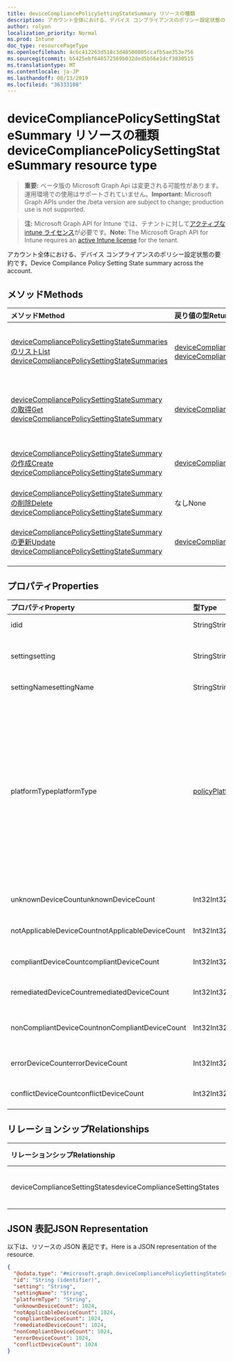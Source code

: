 ```yaml
---
title: deviceCompliancePolicySettingStateSummary リソースの種類
description: アカウント全体における、デバイス コンプライアンスのポリシー設定状態の要約です。
author: rolyon
localization_priority: Normal
ms.prod: Intune
doc_type: resourcePageType
ms.openlocfilehash: 4c6c412263d518c3d48500805ccafb5ae353e756
ms.sourcegitcommit: b5425ebf648572569b032ded5b56e1dcf3830515
ms.translationtype: MT
ms.contentlocale: ja-JP
ms.lasthandoff: 08/13/2019
ms.locfileid: "36333108"
---
```

# <a name="devicecompliancepolicysettingstatesummary-resource-type"></a><span data-ttu-id="47a62-103">deviceCompliancePolicySettingStateSummary リソースの種類</span><span class="sxs-lookup"><span data-stu-id="47a62-103">deviceCompliancePolicySettingStateSummary resource type</span></span>

> <span data-ttu-id="47a62-104">**重要:** ベータ版の Microsoft Graph Api は変更される可能性があります。運用環境での使用はサポートされていません。</span><span class="sxs-lookup"><span data-stu-id="47a62-104">**Important:** Microsoft Graph APIs under the /beta version are subject to change; production use is not supported.</span></span>

> <span data-ttu-id="47a62-105">**注:** Microsoft Graph API for Intune では、テナントに対して[アクティブな intune ライセンス](https://go.microsoft.com/fwlink/?linkid=839381)が必要です。</span><span class="sxs-lookup"><span data-stu-id="47a62-105">**Note:** The Microsoft Graph API for Intune requires an [active Intune license](https://go.microsoft.com/fwlink/?linkid=839381) for the tenant.</span></span>

<span data-ttu-id="47a62-106">アカウント全体における、デバイス コンプライアンスのポリシー設定状態の要約です。</span><span class="sxs-lookup"><span data-stu-id="47a62-106">Device Compilance Policy Setting State summary across the account.</span></span>

## <a name="methods"></a><span data-ttu-id="47a62-107">メソッド</span><span class="sxs-lookup"><span data-stu-id="47a62-107">Methods</span></span>
|<span data-ttu-id="47a62-108">メソッド</span><span class="sxs-lookup"><span data-stu-id="47a62-108">Method</span></span>|<span data-ttu-id="47a62-109">戻り値の型</span><span class="sxs-lookup"><span data-stu-id="47a62-109">Return Type</span></span>|<span data-ttu-id="47a62-110">説明</span><span class="sxs-lookup"><span data-stu-id="47a62-110">Description</span></span>|
|:---|:---|:---|
|[<span data-ttu-id="47a62-111">deviceCompliancePolicySettingStateSummaries のリスト</span><span class="sxs-lookup"><span data-stu-id="47a62-111">List deviceCompliancePolicySettingStateSummaries</span></span>](../api/intune-deviceconfig-devicecompliancepolicysettingstatesummary-list.md)|<span data-ttu-id="47a62-112">[deviceCompliancePolicySettingStateSummary](../resources/intune-deviceconfig-devicecompliancepolicysettingstatesummary.md) コレクション</span><span class="sxs-lookup"><span data-stu-id="47a62-112">[deviceCompliancePolicySettingStateSummary](../resources/intune-deviceconfig-devicecompliancepolicysettingstatesummary.md) collection</span></span>|<span data-ttu-id="47a62-113">[deviceCompliancePolicySettingStateSummary](../resources/intune-deviceconfig-devicecompliancepolicysettingstatesummary.md) オブジェクトのプロパティとリレーションシップをリストします。</span><span class="sxs-lookup"><span data-stu-id="47a62-113">List properties and relationships of the [deviceCompliancePolicySettingStateSummary](../resources/intune-deviceconfig-devicecompliancepolicysettingstatesummary.md) objects.</span></span>|
|[<span data-ttu-id="47a62-114">deviceCompliancePolicySettingStateSummary の取得</span><span class="sxs-lookup"><span data-stu-id="47a62-114">Get deviceCompliancePolicySettingStateSummary</span></span>](../api/intune-deviceconfig-devicecompliancepolicysettingstatesummary-get.md)|[<span data-ttu-id="47a62-115">deviceCompliancePolicySettingStateSummary</span><span class="sxs-lookup"><span data-stu-id="47a62-115">deviceCompliancePolicySettingStateSummary</span></span>](../resources/intune-deviceconfig-devicecompliancepolicysettingstatesummary.md)|<span data-ttu-id="47a62-116">[deviceCompliancePolicySettingStateSummary](../resources/intune-deviceconfig-devicecompliancepolicysettingstatesummary.md) オブジェクトのプロパティとリレーションシップを読み取ります。</span><span class="sxs-lookup"><span data-stu-id="47a62-116">Read properties and relationships of the [deviceCompliancePolicySettingStateSummary](../resources/intune-deviceconfig-devicecompliancepolicysettingstatesummary.md) object.</span></span>|
|[<span data-ttu-id="47a62-117">deviceCompliancePolicySettingStateSummary の作成</span><span class="sxs-lookup"><span data-stu-id="47a62-117">Create deviceCompliancePolicySettingStateSummary</span></span>](../api/intune-deviceconfig-devicecompliancepolicysettingstatesummary-create.md)|[<span data-ttu-id="47a62-118">deviceCompliancePolicySettingStateSummary</span><span class="sxs-lookup"><span data-stu-id="47a62-118">deviceCompliancePolicySettingStateSummary</span></span>](../resources/intune-deviceconfig-devicecompliancepolicysettingstatesummary.md)|<span data-ttu-id="47a62-119">新しい [deviceCompliancePolicySettingStateSummary](../resources/intune-deviceconfig-devicecompliancepolicysettingstatesummary.md) オブジェクトを作成します。</span><span class="sxs-lookup"><span data-stu-id="47a62-119">Create a new [deviceCompliancePolicySettingStateSummary](../resources/intune-deviceconfig-devicecompliancepolicysettingstatesummary.md) object.</span></span>|
|[<span data-ttu-id="47a62-120">deviceCompliancePolicySettingStateSummary の削除</span><span class="sxs-lookup"><span data-stu-id="47a62-120">Delete deviceCompliancePolicySettingStateSummary</span></span>](../api/intune-deviceconfig-devicecompliancepolicysettingstatesummary-delete.md)|<span data-ttu-id="47a62-121">なし</span><span class="sxs-lookup"><span data-stu-id="47a62-121">None</span></span>|<span data-ttu-id="47a62-122">[deviceCompliancePolicySettingStateSummary](../resources/intune-deviceconfig-devicecompliancepolicysettingstatesummary.md) を削除します。</span><span class="sxs-lookup"><span data-stu-id="47a62-122">Deletes a [deviceCompliancePolicySettingStateSummary](../resources/intune-deviceconfig-devicecompliancepolicysettingstatesummary.md).</span></span>|
|[<span data-ttu-id="47a62-123">deviceCompliancePolicySettingStateSummary の更新</span><span class="sxs-lookup"><span data-stu-id="47a62-123">Update deviceCompliancePolicySettingStateSummary</span></span>](../api/intune-deviceconfig-devicecompliancepolicysettingstatesummary-update.md)|[<span data-ttu-id="47a62-124">deviceCompliancePolicySettingStateSummary</span><span class="sxs-lookup"><span data-stu-id="47a62-124">deviceCompliancePolicySettingStateSummary</span></span>](../resources/intune-deviceconfig-devicecompliancepolicysettingstatesummary.md)|<span data-ttu-id="47a62-125">[deviceCompliancePolicySettingStateSummary](../resources/intune-deviceconfig-devicecompliancepolicysettingstatesummary.md) オブジェクトのプロパティを更新します。</span><span class="sxs-lookup"><span data-stu-id="47a62-125">Update the properties of a [deviceCompliancePolicySettingStateSummary](../resources/intune-deviceconfig-devicecompliancepolicysettingstatesummary.md) object.</span></span>|

## <a name="properties"></a><span data-ttu-id="47a62-126">プロパティ</span><span class="sxs-lookup"><span data-stu-id="47a62-126">Properties</span></span>
|<span data-ttu-id="47a62-127">プロパティ</span><span class="sxs-lookup"><span data-stu-id="47a62-127">Property</span></span>|<span data-ttu-id="47a62-128">型</span><span class="sxs-lookup"><span data-stu-id="47a62-128">Type</span></span>|<span data-ttu-id="47a62-129">説明</span><span class="sxs-lookup"><span data-stu-id="47a62-129">Description</span></span>|
|:---|:---|:---|
|<span data-ttu-id="47a62-130">id</span><span class="sxs-lookup"><span data-stu-id="47a62-130">id</span></span>|<span data-ttu-id="47a62-131">String</span><span class="sxs-lookup"><span data-stu-id="47a62-131">String</span></span>|<span data-ttu-id="47a62-132">エンティティのキー。</span><span class="sxs-lookup"><span data-stu-id="47a62-132">Key of the entity.</span></span>|
|<span data-ttu-id="47a62-133">setting</span><span class="sxs-lookup"><span data-stu-id="47a62-133">setting</span></span>|<span data-ttu-id="47a62-134">String</span><span class="sxs-lookup"><span data-stu-id="47a62-134">String</span></span>|<span data-ttu-id="47a62-135">設定のクラス名とプロパティ名。</span><span class="sxs-lookup"><span data-stu-id="47a62-135">The setting class name and property name.</span></span>|
|<span data-ttu-id="47a62-136">settingName</span><span class="sxs-lookup"><span data-stu-id="47a62-136">settingName</span></span>|<span data-ttu-id="47a62-137">String</span><span class="sxs-lookup"><span data-stu-id="47a62-137">String</span></span>|<span data-ttu-id="47a62-138">設定の名前。</span><span class="sxs-lookup"><span data-stu-id="47a62-138">Name of the setting.</span></span>|
|<span data-ttu-id="47a62-139">platformType</span><span class="sxs-lookup"><span data-stu-id="47a62-139">platformType</span></span>|[<span data-ttu-id="47a62-140">policyPlatformType</span><span class="sxs-lookup"><span data-stu-id="47a62-140">policyPlatformType</span></span>](../resources/intune-deviceconfig-policyplatformtype.md)|<span data-ttu-id="47a62-141">プラットフォームを設定します。</span><span class="sxs-lookup"><span data-stu-id="47a62-141">Setting platform.</span></span> <span data-ttu-id="47a62-142">可能な値は、`android`、`androidForWork`、`iOS`、`macOS`、`windowsPhone81`、`windows81AndLater`、`windows10AndLater`、`androidWorkProfile`、`all` です。</span><span class="sxs-lookup"><span data-stu-id="47a62-142">Possible values are: `android`, `androidForWork`, `iOS`, `macOS`, `windowsPhone81`, `windows81AndLater`, `windows10AndLater`, `androidWorkProfile`, `all`.</span></span>|
|<span data-ttu-id="47a62-143">unknownDeviceCount</span><span class="sxs-lookup"><span data-stu-id="47a62-143">unknownDeviceCount</span></span>|<span data-ttu-id="47a62-144">Int32</span><span class="sxs-lookup"><span data-stu-id="47a62-144">Int32</span></span>|<span data-ttu-id="47a62-145">不明なデバイスの数</span><span class="sxs-lookup"><span data-stu-id="47a62-145">Number of unknown devices</span></span>|
|<span data-ttu-id="47a62-146">notApplicableDeviceCount</span><span class="sxs-lookup"><span data-stu-id="47a62-146">notApplicableDeviceCount</span></span>|<span data-ttu-id="47a62-147">Int32</span><span class="sxs-lookup"><span data-stu-id="47a62-147">Int32</span></span>|<span data-ttu-id="47a62-148">該当しないデバイスの数</span><span class="sxs-lookup"><span data-stu-id="47a62-148">Number of not applicable devices</span></span>|
|<span data-ttu-id="47a62-149">compliantDeviceCount</span><span class="sxs-lookup"><span data-stu-id="47a62-149">compliantDeviceCount</span></span>|<span data-ttu-id="47a62-150">Int32</span><span class="sxs-lookup"><span data-stu-id="47a62-150">Int32</span></span>|<span data-ttu-id="47a62-151">準拠デバイスの数</span><span class="sxs-lookup"><span data-stu-id="47a62-151">Number of compliant devices</span></span>|
|<span data-ttu-id="47a62-152">remediatedDeviceCount</span><span class="sxs-lookup"><span data-stu-id="47a62-152">remediatedDeviceCount</span></span>|<span data-ttu-id="47a62-153">Int32</span><span class="sxs-lookup"><span data-stu-id="47a62-153">Int32</span></span>|<span data-ttu-id="47a62-154">修復済みデバイスの数</span><span class="sxs-lookup"><span data-stu-id="47a62-154">Number of remediated devices</span></span>|
|<span data-ttu-id="47a62-155">nonCompliantDeviceCount</span><span class="sxs-lookup"><span data-stu-id="47a62-155">nonCompliantDeviceCount</span></span>|<span data-ttu-id="47a62-156">Int32</span><span class="sxs-lookup"><span data-stu-id="47a62-156">Int32</span></span>|<span data-ttu-id="47a62-157">準拠していないデバイスの数</span><span class="sxs-lookup"><span data-stu-id="47a62-157">Number of NonCompliant devices</span></span>|
|<span data-ttu-id="47a62-158">errorDeviceCount</span><span class="sxs-lookup"><span data-stu-id="47a62-158">errorDeviceCount</span></span>|<span data-ttu-id="47a62-159">Int32</span><span class="sxs-lookup"><span data-stu-id="47a62-159">Int32</span></span>|<span data-ttu-id="47a62-160">エラー デバイスの数</span><span class="sxs-lookup"><span data-stu-id="47a62-160">Number of error devices</span></span>|
|<span data-ttu-id="47a62-161">conflictDeviceCount</span><span class="sxs-lookup"><span data-stu-id="47a62-161">conflictDeviceCount</span></span>|<span data-ttu-id="47a62-162">Int32</span><span class="sxs-lookup"><span data-stu-id="47a62-162">Int32</span></span>|<span data-ttu-id="47a62-163">競合デバイスの数</span><span class="sxs-lookup"><span data-stu-id="47a62-163">Number of conflict devices</span></span>|

## <a name="relationships"></a><span data-ttu-id="47a62-164">リレーションシップ</span><span class="sxs-lookup"><span data-stu-id="47a62-164">Relationships</span></span>
|<span data-ttu-id="47a62-165">リレーションシップ</span><span class="sxs-lookup"><span data-stu-id="47a62-165">Relationship</span></span>|<span data-ttu-id="47a62-166">型</span><span class="sxs-lookup"><span data-stu-id="47a62-166">Type</span></span>|<span data-ttu-id="47a62-167">説明</span><span class="sxs-lookup"><span data-stu-id="47a62-167">Description</span></span>|
|:---|:---|:---|
|<span data-ttu-id="47a62-168">deviceComplianceSettingStates</span><span class="sxs-lookup"><span data-stu-id="47a62-168">deviceComplianceSettingStates</span></span>|<span data-ttu-id="47a62-169">[deviceComplianceSettingState](../resources/intune-deviceconfig-devicecompliancesettingstate.md) コレクション</span><span class="sxs-lookup"><span data-stu-id="47a62-169">[deviceComplianceSettingState](../resources/intune-deviceconfig-devicecompliancesettingstate.md) collection</span></span>|<span data-ttu-id="47a62-170">まだ文書化されていません</span><span class="sxs-lookup"><span data-stu-id="47a62-170">Not yet documented</span></span>|

## <a name="json-representation"></a><span data-ttu-id="47a62-171">JSON 表記</span><span class="sxs-lookup"><span data-stu-id="47a62-171">JSON Representation</span></span>
<span data-ttu-id="47a62-172">以下は、リソースの JSON 表記です。</span><span class="sxs-lookup"><span data-stu-id="47a62-172">Here is a JSON representation of the resource.</span></span>
<!-- {
  "blockType": "resource",
  "keyProperty": "id",
  "@odata.type": "microsoft.graph.deviceCompliancePolicySettingStateSummary"
}
-->
``` json
{
  "@odata.type": "#microsoft.graph.deviceCompliancePolicySettingStateSummary",
  "id": "String (identifier)",
  "setting": "String",
  "settingName": "String",
  "platformType": "String",
  "unknownDeviceCount": 1024,
  "notApplicableDeviceCount": 1024,
  "compliantDeviceCount": 1024,
  "remediatedDeviceCount": 1024,
  "nonCompliantDeviceCount": 1024,
  "errorDeviceCount": 1024,
  "conflictDeviceCount": 1024
}
```



